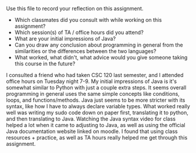 Use this file to record your reflection on this assignment.

- Which classmates did you consult with while working on this assignment?
- Which session(s) of TA / office hours did you attend?
- What are your initial impressions of Java? 
- Can you draw any conclusion about programming in general from the similarities or the differences between the two languages? 
- What worked, what didn't, what advice would you give someone taking this course in the future?

I consulted a friend who had taken CSC 120 last semester, and I attended office hours on Tuesday night 7-9. My initial impressions of Java is it's somewhat similar to Python with just a couple extra steps. It seems overall programming in general uses the same simple concepts like conditions, loops, and functions/methods. Java just seems to be more stricter with its syntax, like how I have to always declare variable types. What worked really well was writing my sudo code down on paper first, translating it to python, and then translating to Java. Watching the Java syntax video for class helped a lot when it came to adjusting to Java, as well as using the official Java documentation website linked on moodle. I found that using class resources + practice, as well as TA hours really helped me get through this assignment.